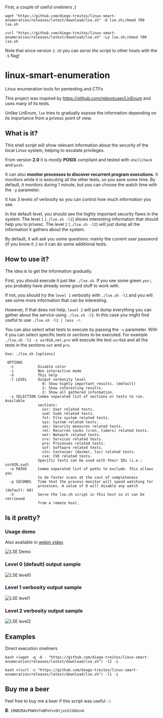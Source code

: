 First, a couple of useful oneliners ;)

```console
wget "https://github.com/diego-treitos/linux-smart-enumeration/releases/latest/download/lse.sh" -O lse.sh;chmod 700 lse.sh
```

```console
curl "https://github.com/diego-treitos/linux-smart-enumeration/releases/latest/download/lse.sh" -Lo lse.sh;chmod 700 lse.sh
```

Note that since version `2.10` you can *serve the script* to other hosts with the `-S` flag!

# linux-smart-enumeration
Linux enumeration tools for pentesting and CTFs

This project was inspired by https://github.com/rebootuser/LinEnum and uses
many of its tests.

Unlike LinEnum, `lse` tries to gradually expose the information depending on its importance from a privesc point of view.

## What is it?

This shell script will show relevant information about the security of the local Linux system, helping to escalate privileges.

From version **2.0** it is *mostly* **POSIX** compliant and tested with `shellcheck` and `posh`.

It can also **monitor processes to discover recurrent program executions**. It monitors while it is executing all the other tests, so you save some time. By default, it monitors during 1 minute, but you can choose the watch time with the `-p` parameter.

It has 3 levels of verbosity so you can control how much information you see.

In the default level, you should see the highly important security flaws in the system. The level `1` (`./lse.sh -l1`) shows
interesting information that should help you to privesc. The level `2` (`./lse.sh -l2`) will just dump all the information it
gathers about the system.

By default, it will ask you some questions: mainly the current user password (if you know it ;) so it can do some additional tests.

## How to use it?

The idea is to get the information gradually.

First, you should execute it just like `./lse.sh`. If you see some green `yes!`, you probably have already some good stuff to work with.

If not, you should try the `level 1` verbosity with `./lse.sh -l1` and you will see some more information that can be interesting.

However, if that does not help, `level 2` will just dump everything you can gather about the service using `./lse.sh -l2`. In this case you might find useful to use `./lse.sh -l2 | less -r`.

You can also select what tests to execute by passing the `-s` parameter. With it you can select specific tests or sections to be executed. For example `./lse.sh -l2 -s usr010,net,pro` will execute the test `usr010` and all the tests in the sections `net` and `pro`.


```console
Use: ./lse.sh [options]

 OPTIONS
  -c           Disable color
  -i           Non interactive mode
  -h           This help
  -l LEVEL     Output verbosity level
                 0: Show highly important results. (default)
                 1: Show interesting results.
                 2: Show all gathered information.
  -s SELECTION Comma separated list of sections or tests to run. Available
               sections:
                 usr: User related tests.
                 sud: Sudo related tests.
                 fst: File system related tests.
                 sys: System related tests.
                 sec: Security measures related tests.
                 ret: Recurren tasks (cron, timers) related tests.
                 net: Network related tests.
                 srv: Services related tests.
                 pro: Processes related tests.
                 sof: Software related tests.
                 ctn: Container (docker, lxc) related tests.
                 cve: CVE related tests.
               Specific tests can be used with their IDs (i.e.: usr020,sud)
  -e PATHS     Comma separated list of paths to exclude. This allows you
               to do faster scans at the cost of completeness
  -p SECONDS   Time that the process monitor will spend watching for
               processes. A value of 0 will disable any watch (default: 60)
  -S           Serve the lse.sh script in this host so it can be retrieved
               from a remote host.
```
## Is it pretty?

### Usage demo

Also available in [webm video](https://raw.githubusercontent.com/diego-treitos/linux-smart-enumeration/master/screenshots/lse.webm)

![LSE Demo](https://github.com/diego-treitos/linux-smart-enumeration/raw/master/screenshots/lse.gif)

### Level 0 (default) output sample

![LSE level0](https://raw.githubusercontent.com/diego-treitos/linux-smart-enumeration/master/screenshots/lse_level0.png)

### Level 1 verbosity output sample

![LSE level1](https://raw.githubusercontent.com/diego-treitos/linux-smart-enumeration/master/screenshots/lse_level1.png)

### Level 2 verbosity output sample

![LSE level2](https://raw.githubusercontent.com/diego-treitos/linux-smart-enumeration/master/screenshots/lse_level2.png)

## Examples

Direct execution oneliners

```console
bash <(wget -q -O - "https://github.com/diego-treitos/linux-smart-enumeration/releases/latest/download/lse.sh") -l2 -i
```

```console
bash <(curl -s "https://github.com/diego-treitos/linux-smart-enumeration/releases/latest/download/lse.sh") -l1 -i
```


## Buy me a beer
Feel free to buy me a beer if this script was useful `:)`

**₿**: `1DNBZRAzP6WVnTeBPoYvnDtjxnS1S8Gnxk`
